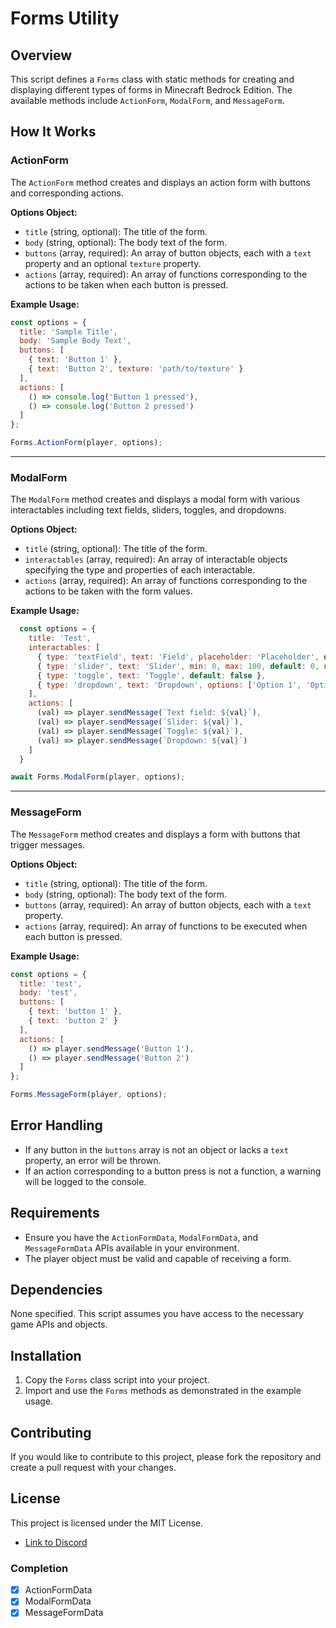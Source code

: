# Forms Utility

## Overview

This script defines a `Forms` class with static methods for creating and displaying different types of forms in Minecraft Bedrock Edition. The available methods include `ActionForm`, `ModalForm`, and `MessageForm`.

## How It Works

### ActionForm

The `ActionForm` method creates and displays an action form with buttons and corresponding actions. 

**Options Object:**

- `title` (string, optional): The title of the form.
- `body` (string, optional): The body text of the form.
- `buttons` (array, required): An array of button objects, each with a `text` property and an optional `texture` property.
- `actions` (array, required): An array of functions corresponding to the actions to be taken when each button is pressed.

**Example Usage:**

```js
const options = {
  title: 'Sample Title',
  body: 'Sample Body Text',
  buttons: [
    { text: 'Button 1' },
    { text: 'Button 2', texture: 'path/to/texture' }
  ],
  actions: [
    () => console.log('Button 1 pressed'),
    () => console.log('Button 2 pressed')
  ]
};

Forms.ActionForm(player, options);
```
***

### ModalForm

The `ModalForm` method creates and displays a modal form with various interactables including text fields, sliders, toggles, and dropdowns.

**Options Object:**

- `title` (string, optional): The title of the form.
- `interactables` (array, required): An array of interactable objects specifying the type and properties of each interactable.
- `actions` (array, required): An array of functions corresponding to the actions to be taken with the form values.

**Example Usage:**

```js
  const options = {
    title: 'Test',
    interactables: [
      { type: 'textField', text: 'Field', placeholder: 'Placeholder', default: 'Default' },
      { type: 'slider', text: 'Slider', min: 0, max: 100, default: 0, numStep: 10 },
      { type: 'toggle', text: 'Toggle', default: false },
      { type: 'dropdown', text: 'Dropdown', options: ['Option 1', 'Option 2'] }
    ],
    actions: [
      (val) => player.sendMessage(`Text field: ${val}`),
      (val) => player.sendMessage(`Slider: ${val}`),
      (val) => player.sendMessage(`Toggle: ${val}`),
      (val) => player.sendMessage(`Dropdown: ${val}`)
    ]
  }

await Forms.ModalForm(player, options);
```
***

### MessageForm

The `MessageForm` method creates and displays a form with buttons that trigger messages.

**Options Object:**

- `title` (string, optional): The title of the form.
- `body` (string, optional): The body text of the form.
- `buttons` (array, required): An array of button objects, each with a `text` property.
- `actions` (array, required): An array of functions to be executed when each button is pressed.

**Example Usage:**

```js
const options = {
  title: 'test',
  body: 'test',
  buttons: [
    { text: 'button 1' },
    { text: 'button 2' }
  ],
  actions: [
    () => player.sendMessage('Button 1'),
    () => player.sendMessage('Button 2')
  ]
};

Forms.MessageForm(player, options);
```

## Error Handling

- If any button in the `buttons` array is not an object or lacks a `text` property, an error will be thrown.
- If an action corresponding to a button press is not a function, a warning will be logged to the console.

## Requirements

- Ensure you have the `ActionFormData`, `ModalFormData`, and `MessageFormData` APIs available in your environment.
- The player object must be valid and capable of receiving a form.

## Dependencies

None specified. This script assumes you have access to the necessary game APIs and objects.

## Installation

1. Copy the `Forms` class script into your project.
2. Import and use the `Forms` methods as demonstrated in the example usage.

## Contributing

If you would like to contribute to this project, please fork the repository and create a pull request with your changes.

## License

This project is licensed under the MIT License.

- [Link to Discord]((https://discord.gg/HsXYjrkPvC))

### Completion
- [x] ActionFormData
- [x] ModalFormData
- [x] MessageFormData
